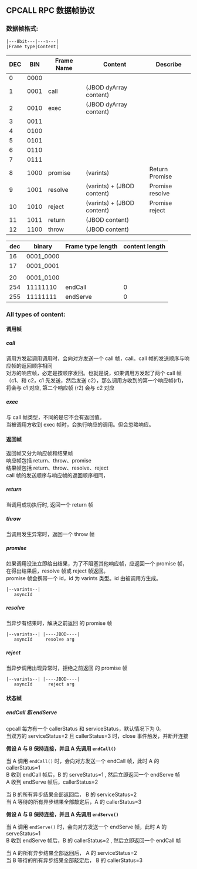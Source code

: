 ## CPCALL RPC 数据帧协议

### 数据帧格式:

```
|---8bit---|---n---|
|Frame type|Content|
```

| DEC | BIN  | Frame Name | Content                    | Describe        |
| --- | ---- | ---------- | -------------------------- | --------------- |
| 0   | 0000 |            |                            |                 |
| 1   | 0001 | call       | (JBOD dyArray content)     |                 |
| 2   | 0010 | exec       | (JBOD dyArray content)     |                 |
| 3   | 0011 |            |                            |                 |
| 4   | 0100 |            |                            |                 |
| 5   | 0101 |            |                            |                 |
| 6   | 0110 |            |                            |                 |
| 7   | 0111 |            |                            |                 |
| 8   | 1000 | promise    | (varints)                  | Return Promise  |
| 9   | 1001 | resolve    | (varints) + (JBOD content) | Promise resolve |
| 10  | 1010 | reject     | (varints) + (JBOD content) | Promise reject  |
| 11  | 1011 | return     | (JBOD content)             |                 |
| 12  | 1100 | throw      | (JBOD content)             |                 |

| dec | binary    | Frame type length | content length |
| --- | --------- | ----------------- | -------------- |
| 16  | 0001_0000 |                   |                |
| 17  | 0001_0001 |                   |                |
|     |           |                   |                |
| 20  | 0001_0100 |                   |                |
| 254 | 11111110  | endCall           | 0              |
| 255 | 11111111  | endServe          | 0              |

### All types of content:

#### 调用帧

##### call

调用方发起调用调用时，会向对方发送一个 call 帧，call。call 帧的发送顺序与响应帧的返回顺序相同\
对方的响应帧，必定是按顺序发回。也就是说，如果调用方发起了两个 call 帧（c1、和 c2，c1 先发送，然后发送 c2），那么调用方收到的第一个响应帧(r1)，将会与 c1 对应, 第二个响应帧 (r2) 会与 c2 对应

##### exec

与 call 帧类型，不同的是它不会有返回值。\
当被调用方收到 exec 帧时，会执行响应的调用。但会忽略响应。

#### 返回帧

返回帧又分为响应帧和结果帧\
响应帧包括 return、throw、promise\
结果帧包括 return、throw、resolve、reject\
call 帧的发送顺序与响应帧的返回顺序相同，

##### return

当调用成功执行时, 返回一个 return 帧

##### throw

当调用发生异常时，返回一个 throw 帧

##### promise

如果调用没法立即给出结果，为了不阻塞其他响应帧，应返回一个 promise 帧，在得出结果后，resolve 帧或 reject 帧返回。\
promise 帧会携带一个 id，id 为 varints 类型。id 由被调用方生成。

```
|--varints--|
   asyncId
```

##### resolve

当异步有结果时，解决之前返回 的 promise 帧

```
|--varints--| |----JBOD----|
   asyncId     resolve arg
```

##### reject

当异步调用出现异常时，拒绝之前返回 的 promise 帧

```
|--varints--| |----JBOD----|
   asyncId      reject arg
```

#### 状态帧

##### endCall 和 endServe

cpcall 每方有一个 callerStatus 和 serviceStatus，默认情况下为 0。\
当双方的 serviceStatus=2 且 callerStatus=3 时，close 事件触发，并断开连接

**假设 A 与 B 保持连接，并且 A 先调用 `endCall()`**

当 A 调用 `endCall()` 时，会向对方发送一个 endCall 帧，此时 A 的 callerStatus=1\
B 收到 endCall 帧后，B 的 serveStatus=1 , 然后立即返回一个 endServe 帧\
A 收到 endServe 帧后，callerStatus=2

当 B 的所有异步结果全部返回后， B 的 serviceStatus=2\
当 A 等待的所有异步结果全部敲定后，A 的 callerStatus=3

**假设 A 与 B 保持连接，并且 A 先调用 `endServe()`**

当 A 调用 `endServe()` 时，会向对方发送一个 endServe 帧，此时 A 的 serveStatus=1\
B 收到 endServe 帧后，B 的 callerStatus=2 , 然后立即返回一个 endCall 帧

当 A 的所有异步结果全部返回后， A 的 serviceStatus=2\
当 B 等待的所有异步结果全部敲定后， B 的 callerStatus=3

